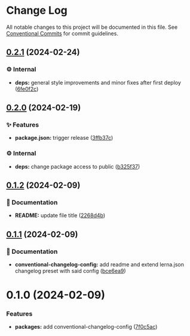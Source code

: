 # Change Log

All notable changes to this project will be documented in this file.
See [Conventional Commits](https://conventionalcommits.org) for commit guidelines.

## [0.2.1](https://github.com/exile-watch/splinters/compare/@exile-watch/conventional-changelog-config@0.2.0...@exile-watch/conventional-changelog-config@0.2.1) (2024-02-24)


### ⚙️ Internal

* **deps:** general style improvements and minor fixes after first deploy ([6fe0f2c](https://github.com/exile-watch/splinters/commit/6fe0f2c7d514a8464f9f8b988b71e96dfc5a578f))



## [0.2.0](https://github.com/exile-watch/nucleus/compare/@exile-watch/conventional-changelog-config@0.1.2...@exile-watch/conventional-changelog-config@0.2.0) (2024-02-19)


### ✨ Features

* **package.json:** trigger release ([3ffb37c](https://github.com/exile-watch/nucleus/commit/3ffb37cfb433f12ae0dcf1f5336e6bbfa22b0e9e))


### ⚙️ Internal

* **deps:** change package access to public ([b325f37](https://github.com/exile-watch/nucleus/commit/b325f372d27da37865ee70f26306f79a48944597))



## [0.1.2](https://github.com/exile-watch/nucleus/compare/@exile-watch/conventional-changelog-config@0.1.1...@exile-watch/conventional-changelog-config@0.1.2) (2024-02-09)


### 📄 Documentation

* **README:** update file title ([2268d4b](https://github.com/exile-watch/nucleus/commit/2268d4bca6e602715c34b0444b1f7a9238f2770b))



## [0.1.1](https://github.com/exile-watch/nucleus/compare/@exile-watch/conventional-changelog-config@0.1.0...@exile-watch/conventional-changelog-config@0.1.1) (2024-02-09)


### 📄 Documentation

* **conventional-changelog-config:** add readme and extend lerna.json changelog preset with said config ([bce6ea9](https://github.com/exile-watch/nucleus/commit/bce6ea934d1a0f272db26124bf65152efa6760a7))



# 0.1.0 (2024-02-09)


### Features

* **packages:** add conventional-changelog-config ([7f0c5ac](https://github.com/exile-watch/nucleus/commit/7f0c5acc3376994de0d85ecbf4e8ee26714ba06b))
